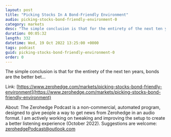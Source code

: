 ```yaml
---
layout: post
title: "Picking Stocks In A Bond-Friendly Environment"
audio: picking-stocks-bond-friendly-environment-0
category: markets
desc: "The simple conclusion is that for the entirety of the next ten years, bonds are the better bet..."
duration: 00:05:32
length: 332
datetime: Wed, 19 Oct 2022 13:25:00 +0000
tags: podcast
guid: picking-stocks-bond-friendly-environment-0
order: 0
---
```

The simple conclusion is that for the entirety of the next ten years, bonds are the better bet...

Link: [https://www.zerohedge.com/markets/picking-stocks-bond-friendly-environment](https://www.zerohedge.com/markets/picking-stocks-bond-friendly-environment)

About: The Zerohedge Podcast is a non-commercial, automated program, designed to give people a way to get news from Zerohedge in an audio format.  I am actively working on tweaking and improving the setup to create a better listening experience (October 2022).  Suggestions are welcome: [zerohedgePodcast@outlook.com](mailto:zerohedgePodcast@outlook.com)